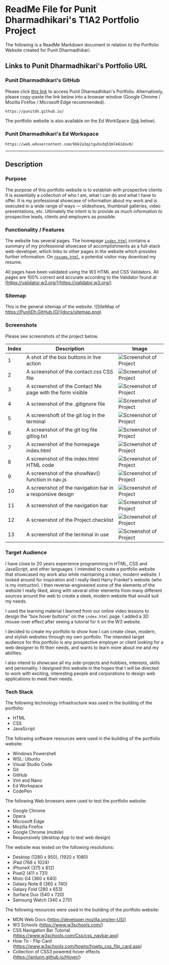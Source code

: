 # ReadMe File for Punit Dharmadhikari's T1A2 Portfolio Project

The following is a ReadMe Markdown document in relation to the Portfolio Website created for Punit Dharmadhikari.

## **Links to Punit Dharmadhikari's Portfolio URL**
### **Punit Dharmadhikari's GitHub**
Please click [this link](https://punitdh.github.io/) to access Punit Dharmadhikari's Portfolio. Alternatively, please copy-paste the link below into a browser window (Google Chrome / Mozilla Firefox / Microsoft Edge recommended).

```
https://punitdh.github.io/
```
The portfolio website is also available on the Ed WorkSpace ([link](https://web.edusercontent.com/6bk2a3qitguho3q53mlk61dov0/) below).
### **Punit Dharmadhikari's Ed Workspace**
```
https://web.edusercontent.com/6bk2a3qitguho3q53mlk61dov0/
```

---

## **Description**

### **Purpose**
The purpose of this portfolio website is to establish with prospective clients  It is essentially a collection of who I am, what I can do and what I have to offer.  It is my professional showcase of information about my work and is executed in a wide range of ways — slideshows, thumbnail galleries, video presentations, etc. Ultimately the intent is to provide as much information to prospective leads, clients and employers as possible.



### **Functionality / Features**
The website has several pages. The homepage [`index.html`](https://punitdh.github.io/index.html) contains a summary of my professional showcase of accomplishments as a full-stack web-developer, which links to other pages in the website which provides further information. On [`resume.html`](https://punitdh.github.io/resume.html), a potential visitor may download my resume.

All pages have been validated using the W3 HTML and CSS Validators. All pages are 100% correct and accurate according to the Validator found at [https://validator.w3.org/](https://validator.w3.org/)



### **Sitemap**
This is the general sitemap  of the website.
![SiteMap of https://PunitDh.GitHub.IO/](docs/sitemap.png)

### **Screenshots**
Please see screenshots of the project below.

| Index  | Description  |  Image |
|--------|--------------|--------|
| 1      | A shot of the box buttons in live action | ![Screenshot of Project](docs/project-screenshots-box-buttons-min.png)                          |
| 2      | A screenshot of the contact.css CSS file | ![Screenshot of Project](docs/project-screenshots-contact-css-min.png)                          |
| 3      | A screenshot of the Contact Me page with the form visible | ![Screenshot of Project](docs/project-screenshots-contact-page-min.png)        |
| 4      | A screenshot of the .gitignore file | ![Screenshot of Project](docs/project-screenshots-gitignore-min.png)                                 |
| 5      | A screenshoft of the git log in the terminal | ![Screenshot of Project](docs/project-screenshots-gitlog-terminal-min.png)                  |
| 6      | A screenshot of the git log file gitlog.txt | ![Screenshot of Project](docs/project-screenshots-gitlog-txt-min.png)                        |
| 7      | A screenshot of the homepage index.html | ![Screenshot of Project](docs/project-screenshots-homepage-min.png)                              |
| 8      | A screenshot of the index.html HTML code | ![Screenshot of Project](docs/project-screenshots-index-html-min.png)                           |
| 9      | A screenshot of the showNav() function in nav.js | ![Screenshot of Project](docs/project-screenshots-nav-js-min.png)                       |
| 10     | A screenshot of the navigation bar in a responsive design | ![Screenshot of Project](docs/project-screenshots-navbar-inspectmode-min.png)  |
| 11     | A screenshot of the navigation bar | ![Screenshot of Project](docs/project-screenshots-navbar-min.png)                                     |
| 12     | A screenshot of the Project checklist | ![Screenshot of Project](docs/project-screenshots-onenote-checklist-min.png)                       |
| 13     | A screenshot of the terminal in use | ![Screenshot of Project](docs/project-screenshots-terminal-min.png)                                  |



### **Target Audience**
I have close to 20 years experience programming in HTML, CSS and JavaScript, and other languages. I intended to create a portfolio website that showcased my work also while maintaining a clean, modern website. I looked around for inspiration and I really liked Harry Frankel's website (who is my instructor). I then reverse-engineered some of the elements of the website I really liked, along with several other elements from many different sources around the web to create a sleek, modern website that would suit my needs.

I used the learning material I learned from our online video lessons to design the "box hover buttons" on the `index.html` page. I added a 3D mouse-over effect after seeing a tutorial for it on the W3 website.

I decided to create my portfolio to show how I can create clean, modern, and stylish websites through my own portfolio. The intended target audience for this portfolio is any prospective employer or client looking for a web designer to fit their needs, and wants to learn more about me and my abilities.

I also intend to showcase all my side-projects and hobbies, interests, skills and personality. I designed this website in the hopes that I will be directed to work with exciting, interesting people and corporations to design web applications to meet their needs.

### **Tech Stack**
The following technology infrastructure was used in the building of the portfolio:
- HTML
- CSS
- JavaScript

The following software resources were used in the building of the portfolio website:
- Windows Powershell
- WSL: Ubuntu
- Visual Studio Code
- Git
- GitHub
- Vim and Nano
- Ed Workspace
- CodePen

The following Web browsers were used to test the portfolio website:
- Google Chrome
- Opera
- Microsoft Edge
- Mozilla Firefox
- Google Chrome (mobile)
- Responsively (desktop App to test web design)

The website was tested on the following resolutions:
- Desktop (1280 x 950), (1920 x 1080)
- iPad (768 x 1024)
- iPhoneX (375 x 812)
- Pixel2 (411 x 731)
- Moto G4 (360 x 640)
- Galaxy Note 8 (360 x 740)
- Galaxy Fold (280 x 653)
- Surface Duo (540 x 720)
- Samsung Watch (340 x 270)

The following resources were used in the building of the portfolio website:
- MDN Web Docs (https://developer.mozilla.org/en-US/)
- W3 Schools (https://www.w3schools.com/)
- CSS Navigation Bar Tutorial (https://www.w3schools.com/Css/css_navbar.asp)
- How To - Flip Card (https://www.w3schools.com/howto/howto_css_flip_card.asp) 
- Collection of CSS3 powered hover effects (https://ianlunn.github.io/Hover/)
